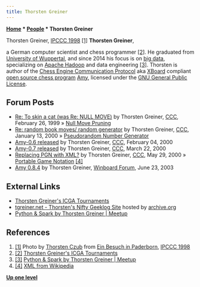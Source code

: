 ```yaml
---
title: Thorsten Greiner
---
```

**[Home](Home "Home") \* [People](People "People") \* Thorsten Greiner**



 [](http://www.thorstenczub.de/Paderborn.html) Thorsten Greiner, [IPCCC 1998](IPCCC_1998 "IPCCC 1998") <a id="cite-note-1" href="#cite-ref-1">[1]</a> 
**Thorsten Greiner**,  

a German computer scientist and chess programmer <a id="cite-note-2" href="#cite-ref-2">[2]</a>. 
He graduated from [University of Wuppertal](https://en.wikipedia.org/wiki/University_of_Wuppertal), and since 2014 his focus is on [big data](https://en.wikipedia.org/wiki/Big_data), specializing on [Apache Hadoop](https://en.wikipedia.org/wiki/Apache_Hadoop) and data engineering <a id="cite-note-3" href="#cite-ref-3">[3]</a>. Thorsten is author of the [Chess Engine Communication Protocol](Chess_Engine_Communication_Protocol "Chess Engine Communication Protocol") aka [XBoard](XBoard "XBoard") compliant [open source chess program](Category:Open_Source "Category:Open Source") [Amy](Amy "Amy"), licensed under the [GNU General Public License](Free_Software_Foundation#GPL "Free Software Foundation"). 



## Forum Posts


* [Re: To skin a cat (was Re: NULL MOVE)](https://www.stmintz.com/ccc/index.php?id=44640) by Thorsten Greiner, [CCC](CCC "CCC"), February 26, 1999 » [Null Move Pruning](Null_Move_Pruning "Null Move Pruning")
* [Re: random book moves/ random generator](https://www.stmintz.com/ccc/index.php?id=88293) by Thorsten Greiner, [CCC](CCC "CCC"), January 13, 2000 » [Pseudorandom Number Generator](Pseudorandom_Number_Generator "Pseudorandom Number Generator")
* [Amy-0.6 released](https://www.stmintz.com/ccc/index.php?id=94606) by Thorsten Greiner, [CCC](CCC "CCC"), February 04, 2000
* [Amy-0.7 released](https://www.stmintz.com/ccc/index.php?id=102850) by Thorsten Greiner, [CCC](CCC "CCC"), March 22, 2000
* [Replacing PGN with XML?](https://www.stmintz.com/ccc/index.php?id=112889) by Thorsten Greiner, [CCC](CCC "CCC"), May 29, 2000 » [Portable Game Notation](Portable_Game_Notation "Portable Game Notation") <a id="cite-note-4" href="#cite-ref-4">[4]</a>
* [Amy 0.8.4](http://www.open-aurec.com/wbforum/viewtopic.php?f=18&t=43119) by Thorsten Greiner, [Winboard Forum](Computer_Chess_Forums "Computer Chess Forums"), June 23, 2003


## External Links


* [Thorsten Greiner's ICGA Tournaments](https://www.game-ai-forum.org/icga-tournaments/person.php?id=202)
* [tgreiner.net - Thorsten's Nifty Geeklog Site](http://web.archive.org/web/20050206093204/www.tgreiner.net/) hosted by [archive.org](https://en.wikipedia.org/wiki/Internet_Archive)
* [Python & Spark by Thorsten Greiner | Meetup](https://www.meetup.com/Dusseldorf-Data-Science-Meetup/events/227496388/)


## References


1. <a id="cite-ref-1" href="#cite-note-1">[1]</a> Photo by [Thorsten Czub](Thorsten_Czub "Thorsten Czub") from [Ein Besuch in Paderborn](http://www.thorstenczub.de/Paderborn.html), [IPCCC 1998](IPCCC_1998 "IPCCC 1998")
2. <a id="cite-ref-2" href="#cite-note-2">[2]</a> [Thorsten Greiner's ICGA Tournaments](https://www.game-ai-forum.org/icga-tournaments/person.php?id=202)
3. <a id="cite-ref-3" href="#cite-note-3">[3]</a> [Python & Spark by Thorsten Greiner | Meetup](https://www.meetup.com/Dusseldorf-Data-Science-Meetup/events/227496388/)
4. <a id="cite-ref-4" href="#cite-note-4">[4]</a> [XML from Wikipedia](https://en.wikipedia.org/wiki/XML)

**[Up one level](People "People")**







 
